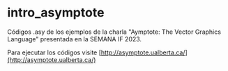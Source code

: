 # intro_asymptote
Códigos .asy de los ejemplos de la charla "Aymptote: The Vector Graphics Language" presentada en la SEMANA IF 2023.

Para ejecutar los códigos visite [http://asymptote.ualberta.ca/](http://asymptote.ualberta.ca/)



